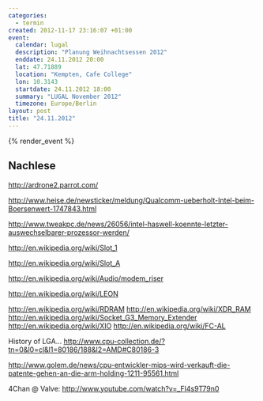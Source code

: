 ```yaml
--- 
categories: 
  - termin
created: 2012-11-17 23:16:07 +01:00
event: 
  calendar: lugal
  description: "Planung Weihnachtsessen 2012"
  enddate: 24.11.2012 20:00
  lat: 47.71889
  location: "Kempten, Cafe College"
  lon: 10.3143
  startdate: 24.11.2012 18:00
  summary: "LUGAL November 2012"
  timezone: Europe/Berlin
layout: post
title: "24.11.2012"
---
```


{% render_event %}



Nachlese
--------
http://ardrone2.parrot.com/

http://www.heise.de/newsticker/meldung/Qualcomm-ueberholt-Intel-beim-Boersenwert-1747843.html

http://www.tweakpc.de/news/26056/intel-haswell-koennte-letzter-auswechselbarer-prozessor-werden/

http://en.wikipedia.org/wiki/Slot_1

http://en.wikipedia.org/wiki/Slot_A

http://en.wikipedia.org/wiki/Audio/modem_riser

http://en.wikipedia.org/wiki/LEON

http://en.wikipedia.org/wiki/RDRAM
http://en.wikipedia.org/wiki/XDR_RAM
http://en.wikipedia.org/wiki/Socket_G3_Memory_Extender
http://en.wikipedia.org/wiki/XIO
http://en.wikipedia.org/wiki/FC-AL

History of LGA...
http://www.cpu-collection.de/?tn=0&l0=cl&l1=80186/188&l2=AMD#C80186-3

http://www.golem.de/news/cpu-entwickler-mips-wird-verkauft-die-patente-gehen-an-die-arm-holding-1211-95561.html

4Chan @ Valve:
http://www.youtube.com/watch?v=_Fl4s9T79n0
